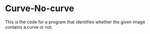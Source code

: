 # Curve-No-curve
This is the code for a program that identifies whether the given image contains a curve or not.
